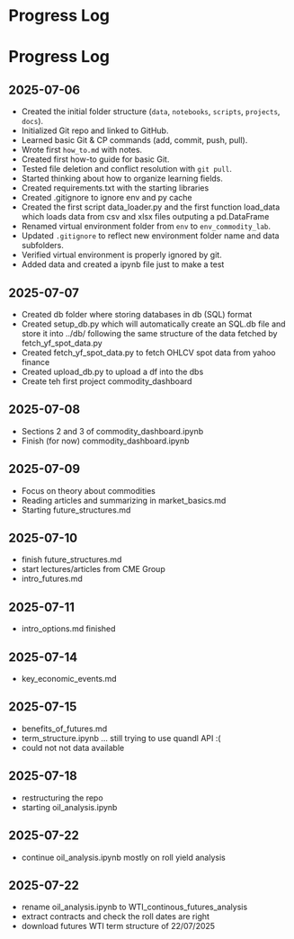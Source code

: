 # Progress Log

# Progress Log

## 2025-07-06
- Created the initial folder structure (`data`, `notebooks`, `scripts`, `projects`, `docs`).
- Initialized Git repo and linked to GitHub.
- Learned basic Git & CP commands (add, commit, push, pull).
- Wrote first `how_to.md` with notes.
- Created first how-to guide for basic Git.
- Tested file deletion and conflict resolution with `git pull`.
- Started thinking about how to organize learning fields.
- Created requirements.txt with the starting libraries
- Created .gitignore to ignore env and py cache
- Created the first script data_loader.py and the first function load_data which loads data from csv and xlsx files outputing a pd.DataFrame
- Renamed virtual environment folder from `env` to `env_commodity_lab`.
- Updated `.gitignore` to reflect new environment folder name and data subfolders.
- Verified virtual environment is properly ignored by git.
- Added data and created a ipynb file just to make a test

## 2025-07-07
- Created db folder where storing databases in db (SQL) format
- Created setup_db.py which will automatically create an SQL.db file and store it into ../db/
    following the same structure of the data fetched by fetch_yf_spot_data.py
- Created fetch_yf_spot_data.py to fetch OHLCV spot data from yahoo finance
- Created upload_db.py to upload a df into the dbs
- Create teh first project commodity_dashboard

## 2025-07-08
- Sections 2 and 3 of commodity_dashboard.ipynb
- Finish (for now) commodity_dashboard.ipynb

## 2025-07-09
- Focus on theory about commodities 
- Reading articles and summarizing in market_basics.md
- Starting future_structures.md

## 2025-07-10
- finish future_structures.md
- start lectures/articles from CME Group
- intro_futures.md

## 2025-07-11
- intro_options.md finished

## 2025-07-14
- key_economic_events.md

## 2025-07-15
- benefits_of_futures.md
- term_structure.ipynb ... still trying to use quandl API :(
- could not not data available 

## 2025-07-18
- restructuring the repo
- starting oil_analysis.ipynb


## 2025-07-22
- continue oil_analysis.ipynb mostly on roll yield analysis

## 2025-07-22
- rename oil_analysis.ipynb to WTI_continous_futures_analysis 
- extract contracts and check the roll dates are right
- download futures WTI term structure of 22/07/2025 